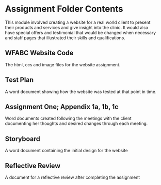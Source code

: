 # Assignment Folder Contents

This module involved creating a website for a real world client to present their products and services and give insight into the clinic. It would also have special offers and testimonial that would be changed when necessary and staff pages that illustrated their skills and qualifications.

## WFABC Website Code
The html, ccs and image files for the website assignment.

## Test Plan
A word document showing how the website was tested at that point in time.

## Assignment One; Appendix 1a, 1b, 1c
Word documents created following the meetings with the client documenting her thoughts and desired changes through each meeting.

## Storyboard
A word document containing the initial design for the website

## Reflective Review
A document for a reflective review after completing the assignment

